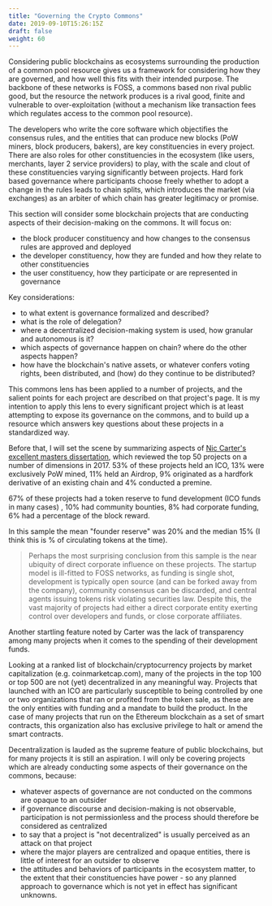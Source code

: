 ```yaml
---
title: "Governing the Crypto Commons"
date: 2019-09-10T15:26:15Z
draft: false
weight: 60
---
```



Considering public blockchains as ecosystems surrounding the production of a common pool resource gives us a framework for considering how they are governed, and how well this fits with their intended purpose. The backbone of these networks is FOSS, a commons based non rival public good, but the resource the network produces is a rival good, finite and vulnerable to over-exploitation (without a mechanism like transaction fees which regulates access to the common pool resource).

The developers who write the core software which objectifies the consensus rules, and the entities that can produce new blocks (PoW miners, block producers, bakers), are key constituencies in every project. There are also roles for other constituencies in the ecosystem (like users, merchants, layer 2 service providers) to play, with the scale and clout of these constituencies varying significantly between projects. Hard fork based governance where participants choose freely whether to adopt a change in the rules leads to chain splits, which introduces the market (via exchanges) as an arbiter of which chain has greater legitimacy or promise. 

This section will consider some blockchain projects that are conducting aspects of their decision-making on the commons. It will focus on:

* the block producer constituency and how changes to the consensus rules are approved and deployed
* the developer constituency, how they are funded and how they relate to other constituencies
* the user constituency, how they participate or are represented in governance

Key considerations:

* to what extent is governance formalized and described?
* what is the role of delegation? 
* where a decentralized decision-making system is used, how granular and autonomous is it?
* which aspects of governance happen on chain? where do the other aspects happen?
* how have the blockchain's native assets, or whatever confers voting rights, been distributed, and (how) do they continue to be distributed? 

This commons lens has been applied to a number of projects, and the salient points for each project are described on that project's page. It is my intention to apply this lens to every significant project which is at least attempting to expose its governance on the commons, and to build up a resource which answers key questions about these projects in a standardized way.

Before that, I will set the scene by summarizing aspects of [Nic Carter's excellent masters dissertation](https://coinmetrics.io/papers/dissertation.pdf), which reviewed the top 50 projects on a number of dimensions in 2017. 53% of these projects held an ICO, 13% were exclusively PoW mined, 11% held an Airdrop, 9% originated as a hardfork derivative of an existing chain and 4% conducted a premine.

67% of these projects had a token reserve to fund development (ICO funds in many cases) , 10% had community bounties, 8% had corporate funding, 6% had a percentage of the block reward. 

In this sample the mean "founder reserve" was 20% and the median 15% (I think this is % of circulating tokens at the time).

> Perhaps the most surprising conclusion from this sample is the near ubiquity of direct corporate influence on these projects. The startup model is ill-fitted to FOSS networks, as funding is single shot, development is typically open source (and can be forked away from the company), community consensus can be discarded, and central agents issuing tokens risk violating securities law. Despite this, the vast majority of projects had either a direct corporate entity exerting control over developers and funds, or close corporate affiliates.

Another startling feature noted by Carter was the lack of transparency among many projects when it comes to the spending of their development funds.

Looking at a ranked list of blockchain/cryptocurrency projects by market capitalization (e.g. coinmarketcap.com), many of the projects in the top 100 or top 500 are not (yet) decentralized in any meaningful way. Projects that launched with an ICO are particularly susceptible to being controlled by one or two organizations that ran or profited from the token sale, as these are the only entities with funding and a mandate to build the product. In the case of many projects that run on the Ethereum blockchain as a set of smart contracts, this organization also has exclusive privilege to halt or amend the smart contracts.

Decentralization is lauded as the supreme feature of public blockchains, but for many projects it is still an aspiration. I will only be covering projects which are already conducting some aspects of their governance on the commons, because:

* whatever aspects of governance are not conducted on the commons are opaque to an outsider
* if governance discourse and decision-making is not observable, participation is not permissionless and the process should therefore be considered as centralized
* to say that a project is "not decentralized" is usually perceived as an attack on that project
* where the major players are centralized and opaque entities, there is little of interest for an outsider to observe
* the attitudes and behaviors of participants in the ecosystem matter, to the extent that their constituencies have power - so any planned approach to governance which is not yet in effect has significant unknowns.
